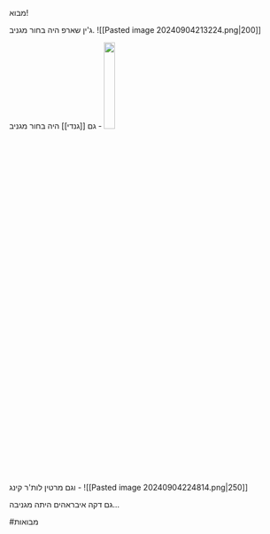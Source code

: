 מבוא!

ג'ין שארפ היה בחור מגניב.
		![[Pasted image 20240904213224.png|200]]

גם [[גנדי]] היה בחור מגניב - 
<img src="https://upload.wikimedia.org/wikipedia/commons/e/e8/Mahatma_Gandhi_photo.jpg?20221002054601" width=20%>

וגם מרטין לות'ר קינג - 
![[Pasted image 20240904224814.png|250]]

גם דקה איבראהים היתה מגניבה...

#מבואות